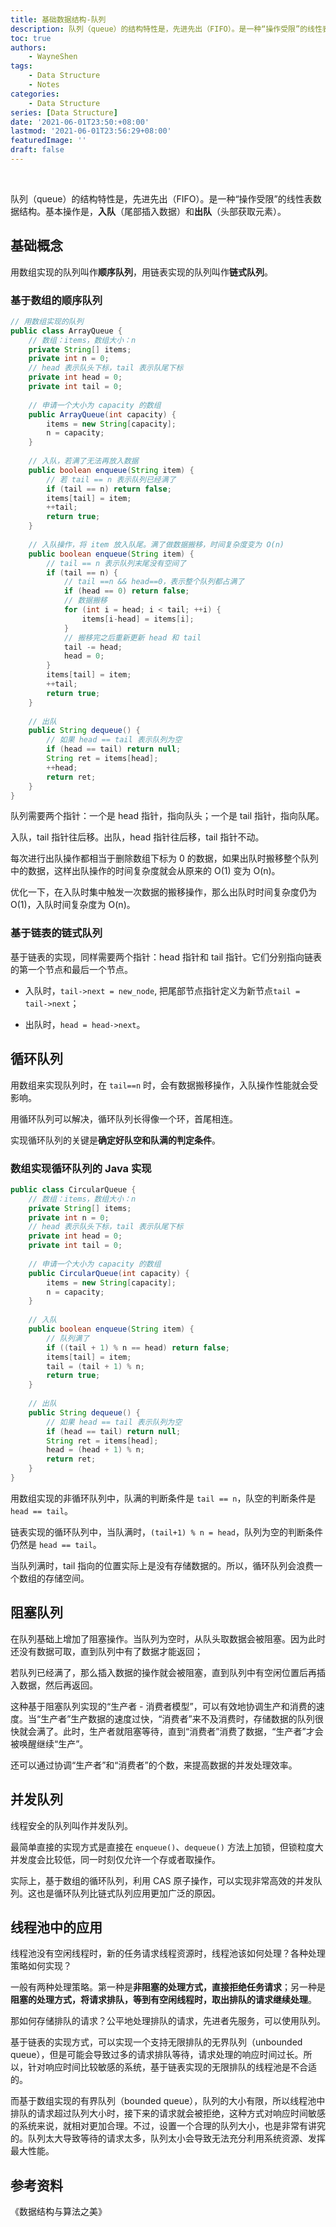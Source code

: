 ```yaml
---
title: 基础数据结构-队列
description: 队列（queue）的结构特性是，先进先出（FIFO）。是一种“操作受限”的线性表数据结构。基本操作是，**入队**（尾部插入数据）和**出队**（头部获取元素）。
toc: true
authors: 
    - WayneShen
tags: 
    - Data Structure
    - Notes
categories: 
    - Data Structure
series: [Data Structure]
date: '2021-06-01T23:50:+08:00'
lastmod: '2021-06-01T23:56:29+08:00'
featuredImage: ''
draft: false
---
```


</br>

队列（queue）的结构特性是，先进先出（FIFO）。是一种“操作受限”的线性表数据结构。基本操作是，**入队**（尾部插入数据）和**出队**（头部获取元素）。

<!--more-->

## 基础概念

用数组实现的队列叫作**顺序队列**，用链表实现的队列叫作**链式队列**。

### 基于数组的顺序队列

```java
// 用数组实现的队列
public class ArrayQueue {
    // 数组：items，数组大小：n
    private String[] items;
    private int n = 0;
    // head 表示队头下标，tail 表示队尾下标
    private int head = 0;
    private int tail = 0;
    
    // 申请一个大小为 capacity 的数组
    public ArrayQueue(int capacity) {
        items = new String[capacity];
        n = capacity;
    }
    
    // 入队，若满了无法再放入数据
    public boolean enqueue(String item) {
        // 若 tail == n 表示队列已经满了
        if (tail == n) return false;
        items[tail] = item;
        ++tail;
        return true;
    }
    
    // 入队操作，将 item 放入队尾。满了做数据搬移，时间复杂度变为 O(n)
    public boolean enqueue(String item) {
        // tail == n 表示队列末尾没有空间了
        if (tail == n) {
            // tail ==n && head==0，表示整个队列都占满了
            if (head == 0) return false;
            // 数据搬移
            for (int i = head; i < tail; ++i) {
                items[i-head] = items[i];
            }
            // 搬移完之后重新更新 head 和 tail
            tail -= head;
            head = 0;
        }
        items[tail] = item;
        ++tail;
        return true;
    }
    
    // 出队
    public String dequeue() {
        // 如果 head == tail 表示队列为空
        if (head == tail) return null;
        String ret = items[head];
        ++head;
        return ret;
    }
}
```

队列需要两个指针：一个是 head 指针，指向队头；一个是 tail 指针，指向队尾。

入队，tail 指针往后移。出队，head 指针往后移，tail 指针不动。

每次进行出队操作都相当于删除数组下标为 0 的数据，如果出队时搬移整个队列中的数据，这样出队操作的时间复杂度就会从原来的 O(1) 变为 O(n)。

优化一下，在入队时集中触发一次数据的搬移操作，那么出队时时间复杂度仍为 O(1)，入队时间复杂度为 O(n)。

### 基于链表的链式队列

基于链表的实现，同样需要两个指针：head 指针和 tail 指针。它们分别指向链表的第一个节点和最后一个节点。

+ 入队时，`tail->next = new_node`, 把尾部节点指针定义为新节点`tail = tail->next`；

+ 出队时，`head = head->next`。

## 循环队列

用数组来实现队列时，在 `tail==n` 时，会有数据搬移操作，入队操作性能就会受影响。

用循环队列可以解决，循环队列长得像一个环，首尾相连。

实现循环队列的关键是**确定好队空和队满的判定条件**。

### 数组实现循环队列的 Java 实现

```java
public class CircularQueue {
    // 数组：items，数组大小：n
    private String[] items;
    private int n = 0;
    // head 表示队头下标，tail 表示队尾下标
    private int head = 0;
    private int tail = 0;
    
    // 申请一个大小为 capacity 的数组
    public CircularQueue(int capacity) {
        items = new String[capacity];
        n = capacity;
    }
    
    // 入队
    public boolean enqueue(String item) {
        // 队列满了
        if ((tail + 1) % n == head) return false;
        items[tail] = item;
        tail = (tail + 1) % n;
        return true;
    }
    
    // 出队
    public String dequeue() {
        // 如果 head == tail 表示队列为空
        if (head == tail) return null;
        String ret = items[head];
        head = (head + 1) % n;
        return ret;
    }
}
```

用数组实现的非循环队列中，队满的判断条件是 `tail == n`，队空的判断条件是 `head == tail`。

链表实现的循环队列中，当队满时，`(tail+1) % n = head`，队列为空的判断条件仍然是 `head == tail`。

当队列满时，tail 指向的位置实际上是没有存储数据的。所以，循环队列会浪费一个数组的存储空间。

## 阻塞队列

在队列基础上增加了阻塞操作。当队列为空时，从队头取数据会被阻塞。因为此时还没有数据可取，直到队列中有了数据才能返回；

若队列已经满了，那么插入数据的操作就会被阻塞，直到队列中有空闲位置后再插入数据，然后再返回。

这种基于阻塞队列实现的“生产者 - 消费者模型”，可以有效地协调生产和消费的速度。当“生产者”生产数据的速度过快，“消费者”来不及消费时，存储数据的队列很快就会满了。此时，生产者就阻塞等待，直到“消费者”消费了数据，“生产者”才会被唤醒继续“生产”。

还可以通过协调“生产者”和“消费者”的个数，来提高数据的并发处理效率。

## 并发队列

线程安全的队列叫作并发队列。

最简单直接的实现方式是直接在 `enqueue()`、`dequeue()` 方法上加锁，但锁粒度大并发度会比较低，同一时刻仅允许一个存或者取操作。

实际上，基于数组的循环队列，利用 CAS 原子操作，可以实现非常高效的并发队列。这也是循环队列比链式队列应用更加广泛的原因。

## 线程池中的应用

线程池没有空闲线程时，新的任务请求线程资源时，线程池该如何处理？各种处理策略如何实现？

一般有两种处理策略。第一种是**非阻塞的处理方式，直接拒绝任务请求**；另一种是**阻塞的处理方式，将请求排队，等到有空闲线程时，取出排队的请求继续处理**。

那如何存储排队的请求？公平地处理排队的请求，先进者先服务，可以使用队列。

基于链表的实现方式，可以实现一个支持无限排队的无界队列（unbounded queue），但是可能会导致过多的请求排队等待，请求处理的响应时间过长。所以，针对响应时间比较敏感的系统，基于链表实现的无限排队的线程池是不合适的。

而基于数组实现的有界队列（bounded queue），队列的大小有限，所以线程池中排队的请求超过队列大小时，接下来的请求就会被拒绝，这种方式对响应时间敏感的系统来说，就相对更加合理。不过，设置一个合理的队列大小，也是非常有讲究的。队列太大导致等待的请求太多，队列太小会导致无法充分利用系统资源、发挥最大性能。

## 参考资料

《数据结构与算法之美》